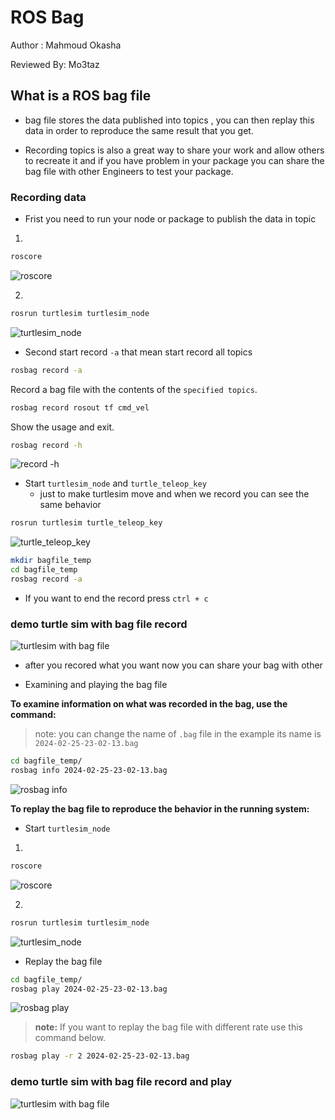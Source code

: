 
# ROS Bag
Author : Mahmoud Okasha

Reviewed By: Mo3taz

## What is a ROS bag file 
- bag file stores the data published into topics , you can then replay this data in order to reproduce the same result that you get. 

- Recording topics is also a great way to share your work and allow others to recreate it and if you have problem in your package you can share the bag file with other Engineers to test your package.


### Recording  data

- Frist you need to run your node or package to publish the data in topic
1.
```bash
roscore
```
![roscore](images/roscore.png)

2.
```bash
rosrun turtlesim turtlesim_node
```
![turtlesim_node](images1/turtlesim_node.png)

- Second start record
``-a`` that mean start record all topics

```bash
rosbag record -a
```
Record a bag file with the contents of the ``specified topics``.

```bash
rosbag record rosout tf cmd_vel
```

Show the usage and exit.
```bash
rosbag record -h
```
![record -h](images/record-h.png)

- Start `turtlesim_node` and `turtle_teleop_key`
    - just to make turtlesim move and when we record you can see the same behavior 

```bash
rosrun turtlesim turtle_teleop_key
```
![turtle_teleop_key](images1/turtle_teleop.png)

```bash
mkdir bagfile_temp
cd bagfile_temp
rosbag record -a
```

- If you want to end the record press ``ctrl + c``

### demo turtle sim with bag file record

![turtlesim with bag file](images/demo_turtle_bag_record.gif)

- after you recored what you want now you can share your bag with other 


- Examining and playing the bag file

**To examine information on what was recorded in the bag, use the command:**
>note: you can change the name of `.bag` file in the example its name is `2024-02-25-23-02-13.bag`
```bash
cd bagfile_temp/
rosbag info 2024-02-25-23-02-13.bag
```
![rosbag info](images1/rosbag_info.png)

**To replay the bag file to reproduce the behavior in the running system:**
- Start `turtlesim_node`
1.
```bash
roscore
```
![roscore](images1/roscore.png)

2.
```bash
rosrun turtlesim turtlesim_node
```
![turtlesim_node](images1/turtlesim_node.png)

- Replay the bag file
```bash
cd bagfile_temp/
rosbag play 2024-02-25-23-02-13.bag
```
![rosbag play](images1/rosbag_play.png)

>**note:** If you want to replay the bag file with different rate use this command below.

```bash
rosbag play -r 2 2024-02-25-23-02-13.bag
```

### demo turtle sim with bag file record and play

![turtlesim with bag file](images/demo_turtle_bag.gif)
